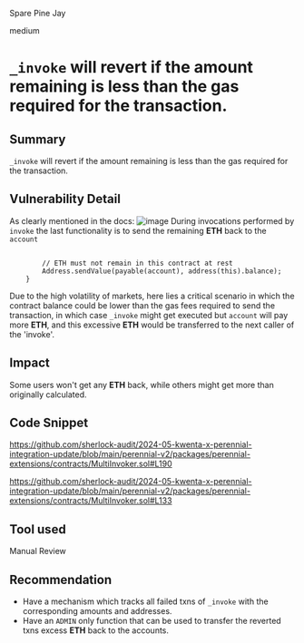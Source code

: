 Spare Pine Jay

medium

# `_invoke` will revert if the amount remaining is less than the gas required for the transaction.

## Summary
`_invoke` will revert if the amount remaining is less than the gas required for the transaction.
## Vulnerability Detail
As clearly mentioned in the docs:
![image](https://github.com/sherlock-audit/2024-05-kwenta-x-perennial-integration-update-maushish/assets/114429859/ab8d02ed-33b1-429b-8ad6-49c3246d334a)
During invocations performed by `invoke` the last functionality is to send the remaining **ETH** back to the `account` 

```solidity

        // ETH must not remain in this contract at rest
        Address.sendValue(payable(account), address(this).balance);
    }
```

Due to the high volatility of markets, here lies a critical scenario in which the contract balance could be lower than the gas fees required to send the transaction, in which case `_invoke` might get executed but `account` will pay more **ETH**, and this excessive **ETH** would be transferred to the next caller of the 'invoke'.
## Impact
Some users won't get any **ETH** back, while others might get more than originally calculated.
## Code Snippet
https://github.com/sherlock-audit/2024-05-kwenta-x-perennial-integration-update/blob/main/perennial-v2/packages/perennial-extensions/contracts/MultiInvoker.sol#L190

https://github.com/sherlock-audit/2024-05-kwenta-x-perennial-integration-update/blob/main/perennial-v2/packages/perennial-extensions/contracts/MultiInvoker.sol#L133

## Tool used

Manual Review

## Recommendation
- Have a mechanism which tracks all failed txns of `_invoke` with the corresponding amounts and addresses.
- Have an `ADMIN` only function that can be used to transfer the reverted txns excess **ETH** back to the accounts.

